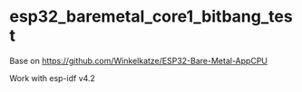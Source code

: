 # esp32_baremetal_core1_bitbang_test

Base on https://github.com/Winkelkatze/ESP32-Bare-Metal-AppCPU

Work with esp-idf v4.2
